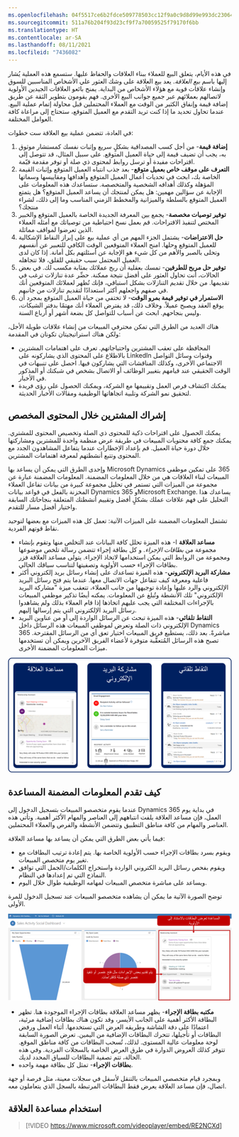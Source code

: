 ```yaml
---
ms.openlocfilehash: 04f5517ce6b2fdce509778503cc12f9a0c9d8d99e993dc23064178b5af472686
ms.sourcegitcommit: 511a76b204f93d23cf9f7a70059525f79170f6bb
ms.translationtype: HT
ms.contentlocale: ar-SA
ms.lasthandoff: 08/11/2021
ms.locfileid: "7436082"
---
```

في هذه الأيام، يتعلق البيع للعملاء ببناء العلاقات والحفاظ عليها. ستسمع هذه العملية يُشار إليها باسم *بيع العلاقة*. يعد بيع العلاقة على وشك العثور علي الأشخاص المناسبين للسوق وإنشاء علاقات قوية مع هؤلاء الأشخاص من البداية. يمنح بائعو العلاقات الجيدين الأولوية لاتصالهم بعملائهم عبر جميع جوانب البيع الأخرى. فهم يقومون بتطوير الثقة عن طريق إضافة قيمة وإنفاق الكثير من الوقت مع العملاء المحتملين قبل محاولة إتمام عملية البيع. عندما تحاول تحديد ما إذا كنت تريد التقدم مع العميل المتوقع، ستحتاج إلى مراعاة كافة العوامل المختلفة.

في العادة، تتضمن عملية بيع العلاقة ست خطوات:

1. **إضافة قيمة**- من أجل كسب المصداقية بشكلٍ سريع وإثبات نفسك كمستشار موثوق به، يجب أن تضيف قيمة إلى حياة العميل المتوقع. على سبيل المثال، قد تتوصل إلى اقتراحات مفيدة أو ترسل روابط لمحتوى ذي صلة أو توفر مقدمة قيّمة.
2. **التعرف على موقف خاص بعميل متوقع**- بعد جذب انتباه العميل المتوقع وإثبات القيمة الخاصة بك، ابحث في تحديات أعمال العميل المتوقع وأهدافها ومقاييسها وسماتها المؤهلة وكذلك أهدافه الشخصية والمتخصصة. ستساعدك هذه المعلومات على الإجابة عن سؤالين مهمين: هل يمكن لمنتجك أن يساعد العميل المتوقع؟ هل يتمتع العميل المتوقع بالسلطة والميزانية والمخطط الزمني المناسب وما إلى ذلك، لشراء منتجك؟
3. **توفير توصيات مخصصة**- يجمع بين المعرفة الجديدة الخاصة بالعميل المتوقع والخبير المختص لتنفيذ الاقتراحات. قم بعمل نسخ احتياطية من توصياتك مع أمثله العملاء الذين تعرضوا لمواقف مماثلة.
4. **حل الاعتراضات**- يشتمل الجزء المهم من أي عملية بيع على إبراز النقاط الإشكالية للعميل المتوقع وحلها. امنح العملاء المتوقعين الوقت الكافي للتعبير عن أنفسهم وتحلى بالصبر والأهم من كل شيء هو الإجابة عن أسئلتهم بكل أمانة. إذا كان لدى العميل المحتمل سبب حقيقي للقلق، فلا تتجاهله.
5. **توفير حل مربح للطرفين**- تمسك بعقلية أن ربح عملائك بمثابة مكسب لك. في بعض الحالات، أنت تحاول العثور على أفضل نتيجة ممكنة. حضِّر عدة تنازلات ترغب في تقديمها. من خلال تقديم التنازلات بشكل استباقي، فإنك تُظهر لعملائك المتوقعين أنك في صفهم واجعلهم أكثر استعدادًا لتقديم تنازلات من جانبهم.
6. **الاستمرار في توفير قيمة بمرو الوقت**- لا تختفي من حياة العميل المتوقع بمجرد أن يوقع العقد ويصبح عميلاً. وخلاف ذلك، قد يفترض العملاء أنك مهتمًا بدفتر الشيكات، وليس بنجاحهم. ابحث عن أسباب للتواصل كل بضعة أشهر أو أرباع السنة.

هناك العديد من الطرق التي تمكن محترفي المبيعات من إنشاء علاقات طويلة الأجل، ولكن هناك استراتيجيتان تكونان في المقدمة:

- المحافظة على تعقب المشترين واحتياجاتهم. تعرف على اهتمامات المشترين بالاطلاع على المحتوى الذي يشاركونه على LinkedIn وقنوات وسائل التواصل الاجتماعي الأخرى، وكذلك المناقشات التي يشاركون فيها. احصل على تنبيهات في الوقت الحقيقي عند قيامهم بتغيير الوظائف أو الاتصال بشخص في شبكتك أو المذكور في الأخبار.
- يمكنك اكتشاف فرص العمل وتقييمها مع الشركة، ويمكنك الحصول على رؤى فريدة لتحقيق نمو الشركة وتلبية اتجاهاتها الوظيفية ومقالات الأخبار الحديثة.

## <a name="engaging-buyers-through-personalized-content"></a>إشراك المشترين خلال المحتوى المخصص

يمكنك الحصول على اقتراحات ذكية للمحتوى ذي الصلة وتخصيص المحتوى للمشتري. يمكنك جمع كافة محتويات المبيعات في طريقة عرض منظمة واحدة للمشترين ومشاركتها خلال دورة حياة العميل. قم بإعداد الإخطارات عندما يتفاعل المشاهدون الجدد مع المحتوى وتتبع أنشطتهم لمعرفة اهتمامات المشترين.

وإحدى الطرق التي يمكن أن يساعد بها Microsoft Dynamics ‏365 على تمكين موظفي المبيعات لبناء العلاقات هي من خلال المعلومات المضمنة. المعلومات المضمنة عبارة عن مجموعة من الميزات التي تستمر في تحليل مجموعة كبيرة من بيانات تفاعل العملاء المخزنة بالفعل في قواعد بيانات Dynamics 365 وMicrosoft Exchange. يساعدك هذا التحليل على فهم علاقات عملك بشكلٍ أفضل وتقييم أنشطتك المتعلقة بنجاحاتك السابقة واختيار أفضل مسار للتقدم.

تشتمل المعلومات المضمنة على الميزات الآتية: تعمل كل هذه الميزات مع بعضها لتوحيد نقاط قوتهم الفردية.

- **مساعد العلاقة** ا- هذه الميزة تحلل كافة البيانات عند التخلص منها وتقوم بإنشاء مجموعة من *بطاقات الإجراء*. و كل بطاقة إجراء تتضمن رسالة تلخص موضوعها ومجموعة من الروابط التي يمكن استخدامها لاتخاذ الإجراء. يتولى مساعد العلاقة فزر بطاقات الإجراء حسب الأولوية وتصفيتها لتناسب سياقك الحالي.
- **مشاركة البريد الإلكتروني**- هذه الميزة تساعدك على إنشاء رسائل بريد إلكتروني أكثر فاعلية ومعرفة كيف تتفاعل جهات الاتصال معها. عندما يتم فتح رسائل البريد الإلكتروني والرد عليها وإعادة توجيهها من جانب العملاء، تتعقب ميزة "مشاركة البريد الإلكتروني" تلك الأنشطة وتُبلغ عن المعلومات. يمكنه أيضًا تذكير موظفي المبيعات بالإجراءات المختلفة التي يجب عليهم اتخاذها إذا قام العملاء بذلك ولم يشاهدوا رسائل البريد الإلكتروني التي يتم إرسالها إليهم.
- **التقاط تلقائي**- هذه الميزة تبحث عن الرسائل الواردة إلى أو من عناوين البريد الإلكتروني ذات الصلة وتعرض لموظفي المبيعات هذه الرسائل داخل Dynamics 365 مباشرةً. بعد ذلك، يستطيع فريق المبيعات اختيار تعق أي من الرسائل المقترحة. تصبح هذه الرسائل المُتعقَّبة متوفرة لأعضاء الفريق الآخرين ويمكن أن تستخدمها ميزات المعلومات المضمنة الأخرى.

![يظهر مساعد العلاقة الخريطة ورسالة التذكير والإخطار. تقوم ميزة "مشاركة البريد الكتروني" بتعيين رسائل تذكير المتابعة. يقترح الالتقاط التلقائي الرسائل المطلوب تعقبها.](../media/el-unit1-1.png)

## <a name="how-embedded-intelligence-helps"></a>كيف تقدم المعلومات المضمنة المساعدة

عندما يقوم متخصصو المبيعات بتسجيل الدخول إلى Dynamics 365 في بداية يوم العمل، فإن مساعد العلاقة يلفت انتباههم إلى العناصر والمهام الأكثر أهمية. وتأتي هذه العناصر والمهام من كافة مناطق التطبيق وتتضمن الأنشطة والفرص والعملاء المحتملين.

فيما يأتي بعض الطرق التي يمكن أن يساعد بها مساعد العلاقة:

- ويقوم بسرد بطاقات الإجراء حسب الأولوية الخاصة بها. يتم إعادة ترتيب البطاقات مع تغير يوم متخصص المبيعات.
- ويقوم بفحص رسائل البريد الكتروني الواردة واستخراج الكلمات/الجمل التي توافق النماذج التي تم إعدادها في النظام.
- ويساعد على مباشرة متخصص المبيعات لمهامه الوظيفية طوال خلال اليوم.

توضح الصورة الآتية ما يمكن أن يشاهده متخصصو المبيعات عند تسجيل الدخول للمرة الأولى.

![مساعد علاقة لوحة المعلومات الاجتماعية لنشاط المبيعات. يتم عرض الإجراءات كاقتراحات. يعرض "المساعد" البطاقات استنادًا إلى الأولوية.](../media/el-unit1-2.png)

- **مكتبه بطاقة الإجراء**- يظهر مساعد العلاقة بطاقات الإجراء الموجودة هنا. تظهر البطاقة الأكثر أهمية على الجانب الأيسر، وقد تكون هناك بطاقات إضافية مرئية، اعتمادًا على دقة الشاشة وطريقه العرض التي تستخدمها. أثناء العمل ورفض البطاقات أو تأجيلها، تتحرك البطاقات الإضافية من اليمين. تعرض الصورة السابقة لوحة معلومات عالية المستوى. لذلك، تُسحب البطاقات من كافة مناطق الموقع. تتوفر كذلك العروض الدوارة في طرق العرض الخاصة بالسجلات الفردية. وفي هذه الحالة، تتم تصفية البطاقات للسياق المحدد لديك.
- **بطاقات الإجراء**- تمثل كل بطاقة مهمة واحده.

وبمجرد قيام متخصصي المبيعات بالتنقل لأسفل في سجلات معينة، مثل فرصة أو جهة اتصال، فإن مساعد العلاقة يعرض فقط البطاقات المرتبطة بالسجل الذي يتعاملون معه.

## <a name="using-the-relationship-assistant"></a>استخدام مساعدة العلاقة

> [!VIDEO https://www.microsoft.com/videoplayer/embed/RE2NCXd]
